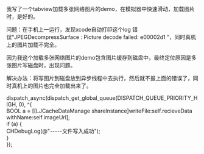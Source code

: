 
我写了一个tabview加载多张网络图片的demo，在模拟器中快速滑动，加载图片时，是好的。

问题：在手机上一运行，发现xcode自动打印这个log 错误“JPEGDecompressSurface : Picture decode failed: e00002d1 ”，同时真机上的图片加载不完全。



因为我这个加载多张网络图片的demo包含图片缓存到磁盘中，最终定位原因是多张图片写磁盘时，出现问题。

解决办法：将写图片到磁盘放到异步线程中去执行，然后就不报上面的错误了，同时真机上的图片也完全加载出来了。

dispatch_async(dispatch_get_global_queue(DISPATCH_QUEUE_PRIORITY_HIGH, 0), ^{  
           BOOL a =  [[LJCacheDataManage shareInstance]writeFile:self.recieveData withName:self.imageUrl];  
           if (a) {  
               CHDebugLog(@"-----文件写入成功");  
           }  
       });  
